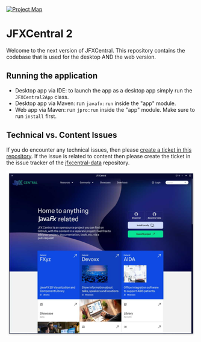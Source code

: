 [![Project Map](https://sourcespy.com/shield.svg)](https://sourcespy.com/github/dlemmermannjfxcentral2/)

# JFXCentral 2

Welcome to the next version of JFXCentral. This repository contains the codebase that is used for the desktop AND the web version.

## Running the application

- Desktop app via IDE: to launch the app as a desktop app simply run the `JFXCentral2App` class.
- Desktop app via Maven: run `javafx:run` inside the "app" module.
- Web app via Maven: run `jpro:run` inside the "app" module. Make sure to run `install` first.

## Technical vs. Content Issues

If you do encounter any technical issues, then please [create a ticket in this repository](https://github.com/dlemmermann/jfxcentral2/issues). If the issue is related to content then please create the ticket in the issue tracker of the [jfxcentral-data](https://github.com/dlsc-software-consulting-gmbh/jfxcentral-data/issues) repository.

![Screenshot](jfxcentral.jpg)

